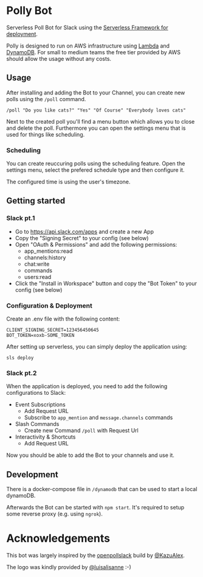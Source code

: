 # Polly Bot

Serverless Poll Bot for Slack using the [Serverless Framework for deployment](https://www.serverless.com/framework).

Polly is designed to run on AWS infrastructure using [Lambda](https://aws.amazon.com/lambda/)
and [DynamoDB](https://aws.amazon.com/dynamodb/). For small to medium teams the free tier provided by AWS should allow
the usage without any costs.

## Usage

After installing and adding the Bot to your Channel, you can create new polls using the `/poll` command.

```
/poll "Do you like cats?" "Yes" "Of Course" "Everybody loves cats"
```

Next to the created poll you'll find a menu button which allows you to close and delete the poll. Furthermore you can
open the settings menu that is used for things like scheduling.

### Scheduling

You can create reuccuring polls using the scheduling feature. Open the settings menu, select the prefered schedule type
and then configure it.

The configured time is using the user's timezone.

## Getting started

### Slack pt.1

* Go to https://api.slack.com/apps and create a new App
* Copy the "Signing Secret" to your config (see below)
* Open "OAuth & Permissions" and add the following permissions:
    - app_mentions:read
    - channels:history
    - chat:write
    - commands
    - users:read
* Click the "Install in Workspace" button and copy the "Bot Token" to your config (see below)

### Configuration & Deployment

Create an .env file with the following content:

```
CLIENT_SIGNING_SECRET=123456450645
BOT_TOKEN=xoxb-SOME_TOKEN
```

After setting up serverless, you can simply deploy the application using:

```
sls deploy
```

### Slack pt.2

When the application is deployed, you need to add the following configurations to Slack:

* Event Subscriptions
    - Add Request URL
    - Subscribe to `app_mention` and `message.channels` commands
* Slash Commands
    - Create new Command `/poll` with Request Url
* Interactivity & Shortcuts
    - Add Request URL

Now you should be able to add the Bot to your channels and use it.

## Development

There is a docker-compose file in `/dynamodb` that can be used to start a local dynamoDB.

Afterwards the Bot can be started with `npm start`. It's required to setup some reverse proxy (e.g. using `ngrok`).

# Acknowledgements

This bot was largely inspired by the [openpollslack](https://gitlab.com/openpollslack/openpollslack) build
by [@KazuAlex](https://github.com/KazuAlex).

The logo was kindly provided by [@luisalisanne](https://github.com/luisalisanne) :-) 
